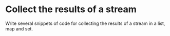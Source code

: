 # Collect the results of a stream
Write several snippets of code for collecting the results of a stream in a list, map and set.
